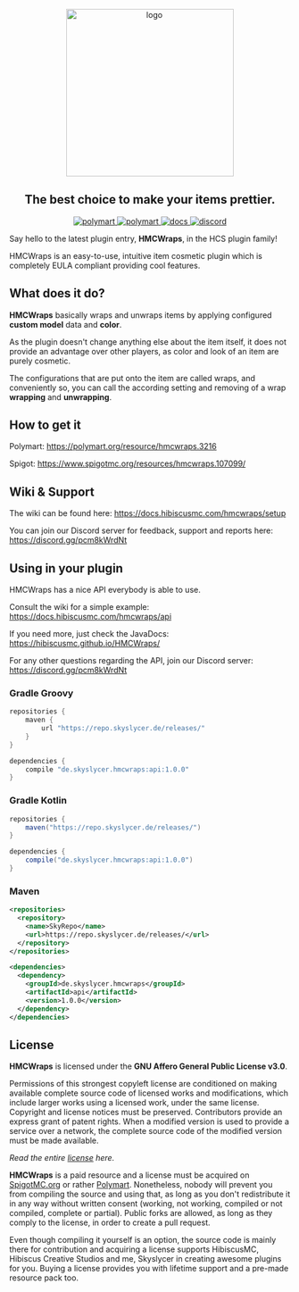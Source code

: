 <p align="center">
    <a href="https://polymart.org/resource/hmcwraps.3216">
        <img width="300" alt="logo" src="https://upload.skyslycer.de/wraps_logo_resized.png"/>
    </a>
</p>

<h2 align="center">The best choice to make your items prettier.</h4>

<p align="center">
    <a href="https://www.spigotmc.org/resources/hmcwraps.107099/">
        <img alt="polymart" src="https://img.shields.io/badge/SPIGOT-HMCWraps-brightgreen?style=for-the-badge"/>
    </a>
    <a href="https://polymart.org/resource/hmcwraps.3216">
        <img alt="polymart" src="https://img.shields.io/badge/POLYMART-HMCWraps-brightgreen?style=for-the-badge"/>
    </a>
    <a href="https://docs.hibiscusmc.com/">
        <img alt="docs" src="https://img.shields.io/badge/Documentation-brightgreen?style=for-the-badge"/>
    </a>
    <a href="https://discord.gg/pcm8kWrdNt">
        <img alt="discord" src="https://img.shields.io/badge/Discord Support-blue?style=for-the-badge"/>
    </a>
</p>

Say hello to the latest plugin entry, **HMCWraps**, in the HCS plugin family!

HMCWraps is an easy-to-use, intuitive item cosmetic plugin which is completely EULA compliant providing cool features.

## What does it do?

**HMCWraps** basically wraps and unwraps items by applying configured **custom model** data and **color**.

As the plugin doesn't change anything else about the item itself, it does not provide an advantage over other players,
as color and look of an item are purely cosmetic.

The configurations that are put onto the item are called wraps, and conveniently so, you can call the according setting
and removing of a wrap **wrapping** and **unwrapping**.

## How to get it

Polymart: https://polymart.org/resource/hmcwraps.3216

Spigot: https://www.spigotmc.org/resources/hmcwraps.107099/

## Wiki & Support

The wiki can be found here: https://docs.hibiscusmc.com/hmcwraps/setup

You can join our Discord server for feedback, support and reports here: https://discord.gg/pcm8kWrdNt

## Using in your plugin

HMCWraps has a nice API everybody is able to use.

Consult the wiki for a simple example: https://docs.hibiscusmc.com/hmcwraps/api

If you need more, just check the JavaDocs: https://hibiscusmc.github.io/HMCWraps/

For any other questions regarding the API, join our Discord server: https://discord.gg/pcm8kWrdNt

### Gradle Groovy

```groovy
repositories {
    maven {
        url "https://repo.skyslycer.de/releases/"
    }
}

dependencies {
    compile "de.skyslycer.hmcwraps:api:1.0.0"
}
```

### Gradle Kotlin

```groovy
repositories {
    maven("https://repo.skyslycer.de/releases/")
}

dependencies {
    compile("de.skyslycer.hmcwraps:api:1.0.0")
}
```

### Maven

```xml
<repositories>
  <repository>
    <name>SkyRepo</name>
    <url>https://repo.skyslycer.de/releases/</url>
  </repository>  
</repositories>

<dependencies>
  <dependency>
    <groupId>de.skyslycer.hmcwraps</groupId>
    <artifactId>api</artifactId>
    <version>1.0.0</version>
  </dependency>
</dependencies>
```

## License

**HMCWraps** is licensed under the **GNU Affero General Public License v3.0**.

Permissions of this strongest copyleft license are conditioned on making available complete source code of licensed
works and modifications, which include larger works using a licensed work, under the same license.
Copyright and license notices must be preserved. Contributors provide an express grant of patent rights. When a modified
version is used to provide a service over a network, the complete source code of the modified version must be made
available.

_Read the entire [license](https://github.com/HibiscusMC/HMCWraps/blob/master/LICENSE) here._

**HMCWraps** is a paid resource and a license must be acquired on [SpigotMC.org](https://spigotmc.org) or
rather [Polymart](https://polymart.org).
Nonetheless, nobody will prevent you from compiling the source and using that, as long as you don't redistribute it in
any way without written consent (working, not working, compiled or not compiled, complete or partial).
Public forks are allowed, as long as they comply to the license, in order to create a pull request.

Even though compiling it yourself is an option, the source code is mainly there for contribution and acquiring a license
supports HibiscusMC, Hibiscus Creative Studios and me, Skyslycer in creating awesome plugins for you.
Buying a license provides you with lifetime support and a pre-made resource pack too.
